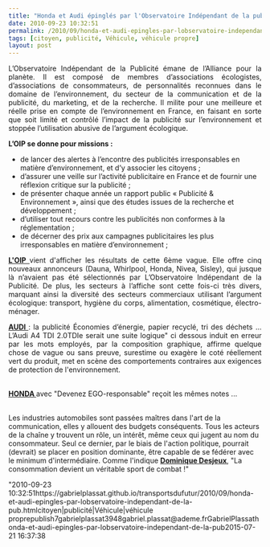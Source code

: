 ```yaml
---
title: "Honda et Audi épinglés par l'Observatoire Indépendant de la pub"
date: 2010-09-23 10:32:51
permalink: /2010/09/honda-et-audi-epingles-par-lobservatoire-independant-de-la-pub.html
tags: [citoyen, publicité, Véhicule, véhicule propre]
layout: post
---
```


<p style="text-align: justify">L’Observatoire Indépendant de la Publicité émane de l’Alliance pour la planète. Il est composé de membres d’associations écologistes, d’associations de consommateurs, de personnalités reconnues dans le domaine de l’environnement, du secteur de la communication et de la publicité, du marketing, et de la recherche. Il milite pour une meilleure et réelle prise en compte de l’environnement en France, en faisant en sorte que soit limité et contrôlé l’impact de la publicité sur l’environnement et stoppée l’utilisation abusive de l’argument écologique.</p> <p><strong>L’OIP se donne pour missions :</strong></p> <ul> <li>de lancer des alertes à l’encontre des publicités irresponsables en matière d’environnement, et d’y associer les citoyens ;</li> <li>d’assurer une veille sur l’activité publicitaire en France et de fournir une réflexion critique sur la publicité ;</li> <li>de présenter chaque année un rapport public « Publicité & Environnement », ainsi que des études issues de la recherche et développement ;</li> <li>d’utiliser tout recours contre les publicités non conformes à la réglementation ;</li> <li>de décerner des prix aux campagnes publicitaires les plus irresponsables en matière d’environnement ;</li> </ul> <p style="text-align: justify"><strong><a href="http://observatoiredelapublicite.fr/" target="_blank">L'OIP </a></strong>vient d'afficher les résultats de cette 6ème vague. Elle offre cinq nouveaux annonceurs (Dauna, Whirlpool, Honda, Nivea, Sisley), qui jusque là n’avaient pas été sélectionnés par L’Observatoire Indépendant de la Publicité. De plus, les secteurs à l’affiche sont cette fois-ci très divers, marquant ainsi la diversité des secteurs commerciaux utilisant l’argument écologique: transport, hygiène du corps, alimentation, cosmétique, électro-ménager.</p> <p style="text-align: justify"><strong><a href="http://observatoiredelapublicite.fr/2010/09/20/375/" target="_blank">AUDI </a></strong>: la publicité Économies d’énergie, papier recyclé, tri des déchets … L’Audi A4 TDI 2.0TDIe serait une suite logique" ci dessous induit en erreur par les mots employés, par la composition graphique, affirme quelque chose de vague ou sans preuve, surestime ou exagère le coté réellement vert du produit, met en scène des comportements contraires aux exigences de protection de l'environnement. </p>  <!--more-->   <p style=""text-align: justify""><a href="https://gabrielplassat.github.io/transportsdufutur/wp-content/uploads/sites/6/old/6a0120a66d2ad4970b0134879a2813970c-pi.jpg""><img alt=""Audi"" class=""asset  asset-image at-xid-6a0120a66d2ad4970b0134879a2813970c"" src=""/wp-content/uploads/sites/6/old/6a0120a66d2ad4970b0134879a2813970c-320wi.jpg"" style=""margin-left: automargin-right: auto"" title=""Audi"" /></a> <br /><strong><a href=""http://observatoiredelapublicite.fr/2010/09/20/honda-ego-responsable/"" target=""_blank"">HONDA </a></strong>avec "Devenez EGO-responsable" reçoit les mêmes notes ...</p> <p style=""text-align: justify""><a href="https://gabrielplassat.github.io/transportsdufutur/wp-content/uploads/sites/6/old/6a0120a66d2ad4970b0133f479f9b5970b-pi.jpg""><img alt=""Honda"" class=""asset  asset-image at-xid-6a0120a66d2ad4970b0133f479f9b5970b"" src=""/wp-content/uploads/sites/6/old/6a0120a66d2ad4970b0133f479f9b5970b-320wi.jpg"" style=""margin-left: automargin-right: auto"" title=""Honda"" /></a> <br />Les industries automobiles sont passées maîtres dans l'art de la communication, elles y allouent des budgets conséquents. Tous les acteurs de la chaîne y trouvent un rôle, un intérêt, même ceux qui jugent au nom du consommateur. Seul ce dernier, par le biais de l'action politique, pourrait (devrait) se placer en position dominante, être capable de se fédérer avec le minimum d'intermédiaire. Comme l'indique <strong><a href=""http://www.argonautes.fr/sections.php?op=viewarticle&artid=707"" target=""_blank"">Dominique Desjeux</a></strong>, "La consommation devient un véritable sport de combat !"</p>"2010-09-23 10:32:51https://gabrielplassat.github.io/transportsdufutur/2010/09/honda-et-audi-epingles-par-lobservatoire-independant-de-la-pub.htmlcitoyen|publicité|Véhicule|véhicule proprepublish7gabrielplassat3948gabriel.plassat@ademe.frGabrielPlassathonda-et-audi-epingles-par-lobservatoire-independant-de-la-pub2015-07-21 16:37:38
